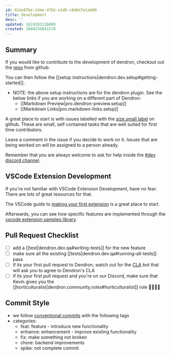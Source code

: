 ```yaml
---
id: 81da87be-2d4e-47b5-a1d6-c0d647e1ab00
title: Development
desc: ''
updated: 1619283126009
created: 1604236041570
---
```

## Summary

If you would like to contribute to the development of dendron, checkout out the [repo](https://github.com/dendronhq/dendron) from github.

You can then follow the [[setup instructions|dendron.dev.setup#getting-started]].

- NOTE: the above setup instructions are for the dendron plugin. See the below links if you are working on a different part of Dendron: 
  - [[Markdown Preview|pro.dendron-preview.setup]]
  - [[Markdown Links|pro.markdown-links.setup]]

A great place to start is with issues labelled with the [size.small label](https://github.com/dendronhq/dendron/labels/size.small) on github. These are small, self contained tasks that are well suited for first time contributors.

Leave a comment in the issue if you decide to work on it. Issues that are being worked on will be assigned to a person already. 

Remember that you are always welcome to ask for help inside the [#dev discord channel](https://discord.gg/AE3NRw9).

## VSCode Extension Development

If you're not familiar with VSCode Extension Development, have no fear. There are lots of great resources for that. 

The VSCode guide to [making your first extension](https://code.visualstudio.com/api/get-started/your-first-extension) is a great place to start. 

Afterwards, you can see how specific features are implemented through the [vscode extension samples library](https://github.com/microsoft/vscode-extension-samples). 

## Pull Request Checklist

- [ ] add a [[test|dendron.dev.qa#writing-tests]] for the new feature
- [ ] make sure all the existing [[tests|dendron.dev.qa#running-all-tests]] pass
- [ ] if its your first pull request to Dendron, watch out for the [CLA](https://en.wikipedia.org/wiki/Contributor_License_Agreement) bot that will ask you to agree to Dendron's CLA
- [ ] if its your first pull request and you're on our Discord, make sure that Kevin gives you the [[horticulturalist|dendron.community.roles#horticulturalist]] role  👨‍🌾👩‍🌾

## Commit Style

- we follow [conventional commits](https://www.conventionalcommits.org/en/v1.0.0/) with the following tags
- categories:
  - feat: feature - introduce new functionality
  - enhance: enhancement - improve existing functionality
  - fix: make something not broken
  - chore: backend improvements
  - spike: not complete commit

